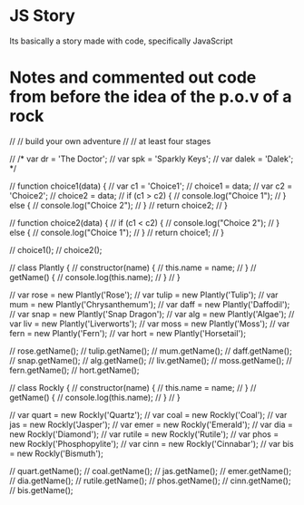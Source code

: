 # JS Story
 Its basically a story made with code, specifically JavaScript
 # Notes and commented out code from before the idea of the p.o.v of a rock

 // // build your own adventure
// // at least four stages

// /*  var dr = 'The Doctor';
//     var spk = 'Sparkly Keys';
//     var dalek = 'Dalek';     */

// function choice1(data) {
//     var c1 = 'Choice1';
//     choice1 = data;
//     var c2 = 'Choice2';
//     choice2 = data;
//     if (c1 > c2) {
//         console.log("Choice 1");
//     } else {
//         console.log("Choice 2");
//     }
//     return choice2;
// }

// function choice2(data) {
//     if (c1 < c2) {
//         console.log("Choice 2");
//     } else {
//         console.log("Choice 1");
//     }
//     return choice1;
// }

// choice1();
// choice2();

// class Plantly {
//     constructor(name) {
//         this.name = name;
//     }
//     getName() {
//         console.log(this.name);
//     }
// }

// var rose = new Plantly('Rose');
// var tulip =  new Plantly('Tulip');
// var mum = new Plantly('Chrysanthemum');
// var daff = new Plantly('Daffodil');
// var snap = new Plantly('Snap Dragon');
// var alg = new Plantly('Algae');
// var liv = new Plantly('Liverworts');
// var moss = new Plantly('Moss');
// var fern = new Plantly('Fern');
// var hort = new Plantly('Horsetail');

// rose.getName();
// tulip.getName();
// mum.getName();
// daff.getName();
// snap.getName();
// alg.getName();
// liv.getName();
// moss.getName();
// fern.getName();
// hort.getName();

// class Rockly {
//     constructor(name) {
//         this.name = name;
//     }
//     getName() {
//         console.log(this.name);
//     }
// }

// var quart = new Rockly('Quartz');
// var coal = new Rockly('Coal');
// var jas = new Rockly('Jasper');
// var emer = new Rockly('Emerald');
// var dia = new Rockly('Diamond');
// var rutile = new Rockly('Rutile');
// var phos = new Rockly('Phosphopylite');
// var cinn = new Rockly('Cinnabar');
// var bis = new Rockly('Bismuth');

// quart.getName();
// coal.getName();
// jas.getName();
// emer.getName();
// dia.getName();
// rutile.getName();
// phos.getName();
// cinn.getName();
// bis.getName();

